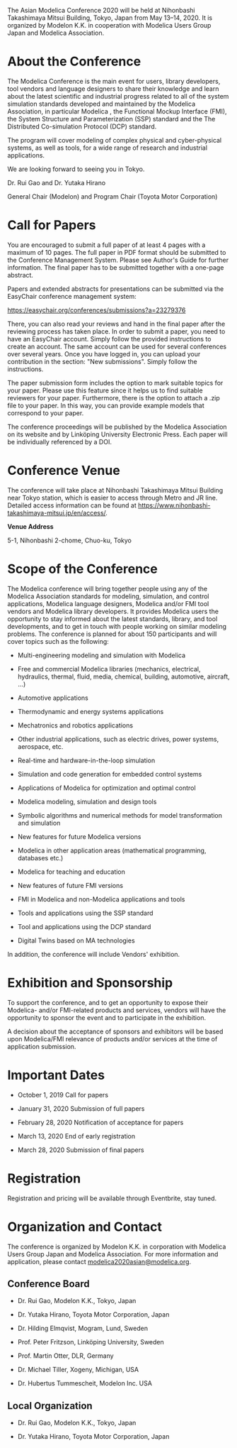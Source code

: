
The Asian Modelica Conference 2020 will be held at Nihonbashi Takashimaya Mitsui Building, Tokyo, Japan from May 13–14, 2020. It is organized by Modelon K.K. in cooperation with Modelica Users Group Japan and Modelica Association.

# About the Conference

The Modelica Conference is the main event for users, library developers, tool vendors and language designers to share their knowledge and learn about the latest scientific and industrial progress related to all of the system simulation standards developed and maintained by the Modelica Association, in particular Modelica , the Functional Mockup Interface (FMI), the System Structure and Parameterization (SSP) standard and the The Distributed Co-simulation Protocol (DCP) standard. 

The program will cover modeling of complex physical and cyber-physical systems, as well as tools, for a wide range of research and industrial applications.

We are looking forward to seeing you in Tokyo.

Dr. Rui Gao and Dr. Yutaka Hirano

General Chair (Modelon) and Program Chair (Toyota Motor Corporation)

# Call for Papers

You are encouraged to submit a full paper of at least 4 pages with a maximum of 10 pages. The full paper in PDF format should be submitted to the Conference Management System. Please see Author's Guide for further information. The final paper has to be submitted together with a one-page abstract.

Papers and extended abstracts for presentations can be submitted via the EasyChair conference management system:

https://easychair.org/conferences/submissions?a=23279376

There, you can also read your reviews and hand in the final paper after the reviewing process has taken place. In order to submit a paper, you need to have an EasyChair account. Simply follow the provided instructions to create an account. The same account can be used for several conferences over several years. Once you have logged in, you can upload your contribution in the section: "New submissions". Simply follow the instructions.

The paper submission form includes the option to mark suitable topics for your paper. Please use this feature since it helps us to find suitable reviewers for your paper. Furthermore, there is the option to attach a .zip file to your paper. In this way, you can provide example models that correspond to your paper.

The conference proceedings will be published by the Modelica Association on its website and by Linköping University Electronic Press. Each paper will be individually referenced by a DOI.

# Conference Venue

The conference will take place at Nihonbashi Takashimaya Mitsui Building near Tokyo station, which is easier to access through Metro and JR line. Detailed access information can be found at https://www.nihonbashi-takashimaya-mitsui.jp/en/access/.

**Venue Address**

5-1, Nihonbashi 2-chome, Chuo-ku, Tokyo

# Scope of the Conference

The Modelica conference will bring together people using any of the Modelica Association standards for modeling, simulation, and control applications, Modelica language designers, Modelica and/or FMI tool vendors and Modelica library developers. It provides Modelica users the opportunity to stay informed about the latest standards, library, and tool developments, and to get in touch with people working on similar modeling problems. The conference is planned for about 150 participants and will cover topics such as the following:


*  Multi-engineering modeling and simulation with Modelica

*  Free and commercial Modelica libraries (mechanics, electrical, hydraulics, thermal, fluid, media, chemical, building, automotive, aircraft, ...)

*  Automotive applications

*  Thermodynamic and energy systems applications

*  Mechatronics and robotics applications

*  Other industrial applications, such as electric drives, power systems, aerospace, etc.

*  Real-time and hardware-in-the-loop simulation

*  Simulation and code generation for embedded control systems

*  Applications of Modelica for optimization and optimal control

*  Modelica modeling, simulation and design tools

*  Symbolic algorithms and numerical methods for model transformation and simulation

*  New features for future Modelica versions

*  Modelica in other application areas (mathematical programming, databases etc.)

*  Modelica for teaching and education

*  New features of future FMI versions

*  FMI in Modelica and non-Modelica applications and tools

*  Tools and applications using the SSP standard

*  Tool and applications using the DCP standard

*  Digital Twins based on MA technologies

In addition, the conference will include Vendors' exhibition.

# Exhibition and Sponsorship

To support the conference, and to get an opportunity to expose their Modelica- and/or FMI-related products and services, vendors will have the opportunity to sponsor the event and to participate in the exhibition.

A decision about the acceptance of sponsors and exhibitors will be based upon Modelica/FMI relevance of products and/or services at the time of application submission.

# Important Dates

*  October 1, 2019 Call for papers

*  January 31, 2020 Submission of full papers

*  February 28, 2020 Notification of acceptance for papers

*  March 13, 2020 End of early registration

*  March 28, 2020	Submission of final papers

# Registration

Registration and pricing will be available through Eventbrite, stay tuned. 

# Organization and Contact

The conference is organized by Modelon K.K. in corporation with Modelica Users Group Japan and Modelica Association.
For more information and application, please contact modelica2020asian@modelica.org.

## Conference Board

*  Dr. Rui Gao, Modelon K.K., Tokyo, Japan

*  Dr. Yutaka Hirano, Toyota Motor Corporation, Japan

*  Dr. Hilding Elmqvist, Mogram, Lund, Sweden

*  Prof. Peter Fritzson, Linköping University, Sweden

*  Prof. Martin Otter, DLR, Germany

*  Dr. Michael Tiller, Xogeny, Michigan, USA

*  Dr. Hubertus Tummescheit, Modelon Inc. USA

## Local Organization

*  Dr. Rui Gao, Modelon K.K., Tokyo, Japan

*  Dr. Yutaka Hirano, Toyota Motor Corporation, Japan
